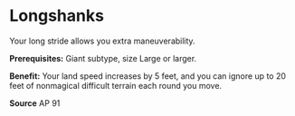 ﻿---
cssclass: [feats]

---
# Longshanks

Your long stride allows you extra maneuverability.

**Prerequisites:** Giant subtype, size Large or larger.

**Benefit:** Your land speed increases by 5 feet, and you can ignore up to 20 feet of nonmagical difficult terrain each round you move.

**Source** AP 91